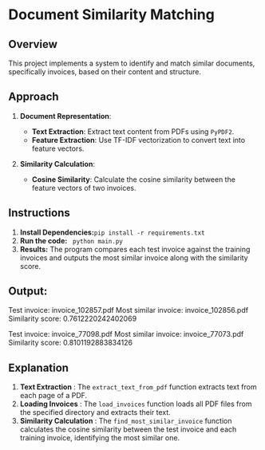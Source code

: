 # Document Similarity Matching

## Overview

This project implements a system to identify and match similar documents, specifically invoices, based on their content and structure.

## Approach

1. **Document Representation**:

   - **Text Extraction**: Extract text content from PDFs using `PyPDF2`.
   - **Feature Extraction**: Use TF-IDF vectorization to convert text into feature vectors.
2. **Similarity Calculation**:

   - **Cosine Similarity**: Calculate the cosine similarity between the feature vectors of two invoices.

## Instructions

1. **Install Dependencies:**`pip install -r requirements.txt`
2. **Run the code:**   ` python main.py`
3. **Results:**
   The program compares each test invoice against the training invoices and outputs the most similar invoice along with the similarity score.


## Output:

Test invoice: invoice_102857.pdf
Most similar invoice: invoice_102856.pdf
Similarity score: 0.7612220242402069

Test invoice: invoice_77098.pdf
Most similar invoice: invoice_77073.pdf
Similarity score: 0.8101192883834126


## Explanation

1. **Text Extraction** : The `extract_text_from_pdf` function extracts text from each page of a PDF.
2. **Loading Invoices** : The `load_invoices` function loads all PDF files from the specified directory and extracts their text.
3. **Similarity Calculation** : The `find_most_similar_invoice` function calculates the cosine similarity between the test invoice and each training invoice, identifying the most similar one.
